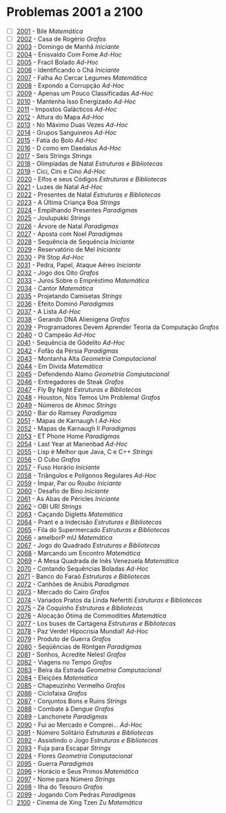# Problemas 2001 a 2100

  - [ ] [2001](https://www.urionlinejudge.com.br/judge/pt/problems/view/2001) - Bile *Matemática*
  - [ ] [2002](https://www.urionlinejudge.com.br/judge/pt/problems/view/2002) - Casa de Rogério *Grafos*
  - [ ] [2003](https://www.urionlinejudge.com.br/judge/pt/problems/view/2003) - Domingo de Manhã *Iniciante*
  - [ ] [2004](https://www.urionlinejudge.com.br/judge/pt/problems/view/2004) - Enisvaldo Com Fome *Ad-Hoc*
  - [ ] [2005](https://www.urionlinejudge.com.br/judge/pt/problems/view/2005) - Fracil Bolado *Ad-Hoc*
  - [ ] [2006](https://www.urionlinejudge.com.br/judge/pt/problems/view/2006) - Identificando o Chá *Iniciante*
  - [ ] [2007](https://www.urionlinejudge.com.br/judge/pt/problems/view/2007) - Falha Ao Cercar Legumes *Matemática*
  - [ ] [2008](https://www.urionlinejudge.com.br/judge/pt/problems/view/2008) - Expondo a Corrupção *Ad-Hoc*
  - [ ] [2009](https://www.urionlinejudge.com.br/judge/pt/problems/view/2009) - Apenas um Pouco Classificadas *Ad-Hoc*
  - [ ] [2010](https://www.urionlinejudge.com.br/judge/pt/problems/view/2010) - Mantenha Isso Energizado *Ad-Hoc*
  - [ ] [2011](https://www.urionlinejudge.com.br/judge/pt/problems/view/2011) - Impostos Galácticos *Ad-Hoc*
  - [ ] [2012](https://www.urionlinejudge.com.br/judge/pt/problems/view/2012) - Altura do Mapa *Ad-Hoc*
  - [ ] [2013](https://www.urionlinejudge.com.br/judge/pt/problems/view/2013) - No Máximo Duas Vezes *Ad-Hoc*
  - [ ] [2014](https://www.urionlinejudge.com.br/judge/pt/problems/view/2014) - Grupos Sanguineos *Ad-Hoc*
  - [ ] [2015](https://www.urionlinejudge.com.br/judge/pt/problems/view/2015) - Fatia do Bolo *Ad-Hoc*
  - [ ] [2016](https://www.urionlinejudge.com.br/judge/pt/problems/view/2016) - D como em Daedalus *Ad-Hoc*
  - [ ] [2017](https://www.urionlinejudge.com.br/judge/pt/problems/view/2017) - Seis Strings *Strings*
  - [ ] [2018](https://www.urionlinejudge.com.br/judge/pt/problems/view/2018) - Olimpíadas de Natal *Estruturas e Bibliotecas*
  - [ ] [2019](https://www.urionlinejudge.com.br/judge/pt/problems/view/2019) - Cici, Cini e Cino *Ad-Hoc*
  - [ ] [2020](https://www.urionlinejudge.com.br/judge/pt/problems/view/2020) - Elfos e seus Códigos *Estruturas e Bibliotecas*
  - [ ] [2021](https://www.urionlinejudge.com.br/judge/pt/problems/view/2021) - Luzes de Natal *Ad-Hoc*
  - [ ] [2022](https://www.urionlinejudge.com.br/judge/pt/problems/view/2022) - Presentes de Natal *Estruturas e Bibliotecas*
  - [ ] [2023](https://www.urionlinejudge.com.br/judge/pt/problems/view/2023) - A Última Criança Boa *Strings*
  - [ ] [2024](https://www.urionlinejudge.com.br/judge/pt/problems/view/2024) - Empilhando Presentes *Paradigmas*
  - [ ] [2025](https://www.urionlinejudge.com.br/judge/pt/problems/view/2025) - Joulupukki *Strings*
  - [ ] [2026](https://www.urionlinejudge.com.br/judge/pt/problems/view/2026) - Árvore de Natal *Paradigmas*
  - [ ] [2027](https://www.urionlinejudge.com.br/judge/pt/problems/view/2027) - Aposta com Noel *Paradigmas*
  - [ ] [2028](https://www.urionlinejudge.com.br/judge/pt/problems/view/2028) - Sequência de Sequência *Iniciante*
  - [ ] [2029](https://www.urionlinejudge.com.br/judge/pt/problems/view/2029) - Reservatório de Mel *Iniciante*
  - [ ] [2030](https://www.urionlinejudge.com.br/judge/pt/problems/view/2030) - Pit Stop *Ad-Hoc*
  - [ ] [2031](https://www.urionlinejudge.com.br/judge/pt/problems/view/2031) - Pedra, Papel, Ataque Aéreo *Iniciante*
  - [ ] [2032](https://www.urionlinejudge.com.br/judge/pt/problems/view/2032) - Jogo dos Oito *Grafos*
  - [ ] [2033](https://www.urionlinejudge.com.br/judge/pt/problems/view/2033) - Juros Sobre o Empréstimo *Matemática*
  - [ ] [2034](https://www.urionlinejudge.com.br/judge/pt/problems/view/2034) - Cantor *Matemática*
  - [ ] [2035](https://www.urionlinejudge.com.br/judge/pt/problems/view/2035) - Projetando Camisetas *Strings*
  - [ ] [2036](https://www.urionlinejudge.com.br/judge/pt/problems/view/2036) - Efeito Dominó *Paradigmas*
  - [ ] [2037](https://www.urionlinejudge.com.br/judge/pt/problems/view/2037) - A Lista *Ad-Hoc*
  - [ ] [2038](https://www.urionlinejudge.com.br/judge/pt/problems/view/2038) - Gerando DNA Alienígena *Grafos*
  - [ ] [2039](https://www.urionlinejudge.com.br/judge/pt/problems/view/2039) - Programadores Devem Aprender Teoria da Computação *Grafos*
  - [ ] [2040](https://www.urionlinejudge.com.br/judge/pt/problems/view/2040) - O Campeão *Ad-Hoc*
  - [ ] [2041](https://www.urionlinejudge.com.br/judge/pt/problems/view/2041) - Sequência de Gödelito *Ad-Hoc*
  - [ ] [2042](https://www.urionlinejudge.com.br/judge/pt/problems/view/2042) - Fofão da Pérsia *Paradigmas*
  - [ ] [2043](https://www.urionlinejudge.com.br/judge/pt/problems/view/2043) - Montanha Alta *Geometria Computacional*
  - [ ] [2044](https://www.urionlinejudge.com.br/judge/pt/problems/view/2044) - Em Dívida *Matemática*
  - [ ] [2045](https://www.urionlinejudge.com.br/judge/pt/problems/view/2045) - Defendendo Alamo *Geometria Computacional*
  - [ ] [2046](https://www.urionlinejudge.com.br/judge/pt/problems/view/2046) - Entregadores de Steak *Grafos*
  - [ ] [2047](https://www.urionlinejudge.com.br/judge/pt/problems/view/2047) - Fly By Night *Estruturas e Bibliotecas*
  - [ ] [2048](https://www.urionlinejudge.com.br/judge/pt/problems/view/2048) - Houston, Nós Temos Um Problema! *Grafos*
  - [ ] [2049](https://www.urionlinejudge.com.br/judge/pt/problems/view/2049) - Números de Ahmoc *Strings*
  - [ ] [2050](https://www.urionlinejudge.com.br/judge/pt/problems/view/2050) - Bar do Ramsey *Paradigmas*
  - [ ] [2051](https://www.urionlinejudge.com.br/judge/pt/problems/view/2051) - Mapas de Karnaugh I *Ad-Hoc*
  - [ ] [2052](https://www.urionlinejudge.com.br/judge/pt/problems/view/2052) - Mapas de Karnaugh II *Paradigmas*
  - [ ] [2053](https://www.urionlinejudge.com.br/judge/pt/problems/view/2053) - ET Phone Home *Paradigmas*
  - [ ] [2054](https://www.urionlinejudge.com.br/judge/pt/problems/view/2054) - Last Year at Marienbad *Ad-Hoc*
  - [ ] [2055](https://www.urionlinejudge.com.br/judge/pt/problems/view/2055) - Lisp é Melhor que Java, C e C++ *Strings*
  - [ ] [2056](https://www.urionlinejudge.com.br/judge/pt/problems/view/2056) - O Cubo *Grafos*
  - [ ] [2057](https://www.urionlinejudge.com.br/judge/pt/problems/view/2057) - Fuso Horário *Iniciante*
  - [ ] [2058](https://www.urionlinejudge.com.br/judge/pt/problems/view/2058) - Triângulos e Polígonos Regulares *Ad-Hoc*
  - [ ] [2059](https://www.urionlinejudge.com.br/judge/pt/problems/view/2059) - Ímpar, Par ou Roubo *Iniciante*
  - [ ] [2060](https://www.urionlinejudge.com.br/judge/pt/problems/view/2060) - Desafio de Bino *Iniciante*
  - [ ] [2061](https://www.urionlinejudge.com.br/judge/pt/problems/view/2061) - As Abas de Péricles *Iniciante*
  - [ ] [2062](https://www.urionlinejudge.com.br/judge/pt/problems/view/2062) - OBI URI *Strings*
  - [ ] [2063](https://www.urionlinejudge.com.br/judge/pt/problems/view/2063) - Caçando Digletts *Matemática*
  - [ ] [2064](https://www.urionlinejudge.com.br/judge/pt/problems/view/2064) - Prant e a Indecisão *Estruturas e Bibliotecas*
  - [ ] [2065](https://www.urionlinejudge.com.br/judge/pt/problems/view/2065) - Fila do Supermercado *Estruturas e Bibliotecas*
  - [ ] [2066](https://www.urionlinejudge.com.br/judge/pt/problems/view/2066) - amelborP mU *Matemática*
  - [ ] [2067](https://www.urionlinejudge.com.br/judge/pt/problems/view/2067) - Jogo do Quadrado *Estruturas e Bibliotecas*
  - [ ] [2068](https://www.urionlinejudge.com.br/judge/pt/problems/view/2068) - Marcando um Encontro *Matemática*
  - [ ] [2069](https://www.urionlinejudge.com.br/judge/pt/problems/view/2069) - A Mesa Quadrada de Inês Venezuela *Matemática*
  - [ ] [2070](https://www.urionlinejudge.com.br/judge/pt/problems/view/2070) - Contando Sequências Boladas *Ad-Hoc*
  - [ ] [2071](https://www.urionlinejudge.com.br/judge/pt/problems/view/2071) - Banco do Faraó *Estruturas e Bibliotecas*
  - [ ] [2072](https://www.urionlinejudge.com.br/judge/pt/problems/view/2072) - Canhões de Anúbis *Paradigmas*
  - [ ] [2073](https://www.urionlinejudge.com.br/judge/pt/problems/view/2073) - Mercado do Cairo *Grafos*
  - [ ] [2074](https://www.urionlinejudge.com.br/judge/pt/problems/view/2074) - Variados Pratos da Linda Nefertiti *Estruturas e Bibliotecas*
  - [ ] [2075](https://www.urionlinejudge.com.br/judge/pt/problems/view/2075) - Zé Coquinho *Estruturas e Bibliotecas*
  - [ ] [2076](https://www.urionlinejudge.com.br/judge/pt/problems/view/2076) - Alocação Ótima de Commodities *Matemática*
  - [ ] [2077](https://www.urionlinejudge.com.br/judge/pt/problems/view/2077) - Los buses de Cartagena *Estruturas e Bibliotecas*
  - [ ] [2078](https://www.urionlinejudge.com.br/judge/pt/problems/view/2078) - Paz Verde! Hipocrisia Mundial! *Ad-Hoc*
  - [ ] [2079](https://www.urionlinejudge.com.br/judge/pt/problems/view/2079) - Produto de Guerra *Grafos*
  - [ ] [2080](https://www.urionlinejudge.com.br/judge/pt/problems/view/2080) - Seqüências de Röntgen *Paradigmas*
  - [ ] [2081](https://www.urionlinejudge.com.br/judge/pt/problems/view/2081) - Sonhos, Acredite Neles! *Grafos*
  - [ ] [2082](https://www.urionlinejudge.com.br/judge/pt/problems/view/2082) - Viagens no Tempo *Grafos*
  - [ ] [2083](https://www.urionlinejudge.com.br/judge/pt/problems/view/2083) - Beira da Estrada *Geometria Computacional*
  - [ ] [2084](https://www.urionlinejudge.com.br/judge/pt/problems/view/2084) - Eleições *Matemática*
  - [ ] [2085](https://www.urionlinejudge.com.br/judge/pt/problems/view/2085) - Chapeuzinho Vermelho *Grafos*
  - [ ] [2086](https://www.urionlinejudge.com.br/judge/pt/problems/view/2086) - Ciclofaixa *Grafos*
  - [ ] [2087](https://www.urionlinejudge.com.br/judge/pt/problems/view/2087) - Conjuntos Bons e Ruins *Strings*
  - [ ] [2088](https://www.urionlinejudge.com.br/judge/pt/problems/view/2088) - Combate à Dengue *Grafos*
  - [ ] [2089](https://www.urionlinejudge.com.br/judge/pt/problems/view/2089) - Lanchonete *Paradigmas*
  - [ ] [2090](https://www.urionlinejudge.com.br/judge/pt/problems/view/2090) - Fui ao Mercado e Comprei... *Ad-Hoc*
  - [ ] [2091](https://www.urionlinejudge.com.br/judge/pt/problems/view/2091) - Número Solitário *Estruturas e Bibliotecas*
  - [ ] [2092](https://www.urionlinejudge.com.br/judge/pt/problems/view/2092) - Assistindo o Jogo *Estruturas e Bibliotecas*
  - [ ] [2093](https://www.urionlinejudge.com.br/judge/pt/problems/view/2093) - Fuja para Escapar *Strings*
  - [ ] [2094](https://www.urionlinejudge.com.br/judge/pt/problems/view/2094) - Flores *Geometria Computacional*
  - [ ] [2095](https://www.urionlinejudge.com.br/judge/pt/problems/view/2095) - Guerra *Paradigmas*
  - [ ] [2096](https://www.urionlinejudge.com.br/judge/pt/problems/view/2096) - Horácio e Seus Primos *Matemática*
  - [ ] [2097](https://www.urionlinejudge.com.br/judge/pt/problems/view/2097) - Nome para Número *Strings*
  - [ ] [2098](https://www.urionlinejudge.com.br/judge/pt/problems/view/2098) - Ilha do Tesouro *Grafos*
  - [ ] [2099](https://www.urionlinejudge.com.br/judge/pt/problems/view/2099) - Jogando Com Pedras *Paradigmas*
  - [ ] [2100](https://www.urionlinejudge.com.br/judge/pt/problems/view/2100) - Cinema de Xing Tzen Zu *Matemática*